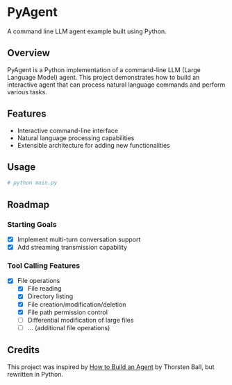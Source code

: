 # PyAgent

A command line LLM agent example built using Python.

## Overview

PyAgent is a Python implementation of a command-line LLM (Large Language Model) agent. This project demonstrates how to build an interactive agent that can process natural language commands and perform various tasks.

## Features

- Interactive command-line interface
- Natural language processing capabilities
- Extensible architecture for adding new functionalities

## Usage

```bash
# python main.py
```

## Roadmap

### Starting Goals

- [x] Implement multi-turn conversation support
- [x] Add streaming transmission capability

### Tool Calling Features

- [x] File operations
  - [x] File reading
  - [x] Directory listing
  - [x] File creation/modification/deletion
  - [x] File path permission control
  - [ ] Differential modification of large files
  - [ ] ... (additional file operations)

## Credits

This project was inspired by [How to Build an Agent](https://ampcode.com/how-to-build-an-agent) by Thorsten Ball, but rewritten in Python.
